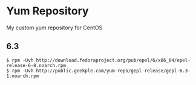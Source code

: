 # Yum Repository
My custom yum repository for CentOS

## 6.3

```
$ rpm -Uvh http://download.fedoraproject.org/pub/epel/6/x86_64/epel-release-6-8.noarch.rpm
$ rpm -Uvh http://public.geekple.com/yum-repo/gepl-release/gepl-6.3-1.noarch.rpm
```
